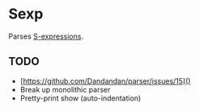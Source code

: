 # Sexp

Parses [S-expressions](https://en.wikipedia.org/wiki/S-expression).

## TODO

- [https://github.com/Dandandan/parser/issues/15]()
- Break up monolithic parser
- Pretty-print show (auto-indentation)
